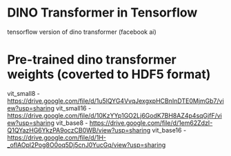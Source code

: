 # DINO Transformer in Tensorflow
tensorflow version of dino transformer (facebook ai)

# Pre-trained dino transformer weights (coverted to HDF5 format)
vit_small8 - https://drive.google.com/file/d/1u5lQYG4VvqJexgxpHCBnInDTE0MjmGb7/view?usp=sharing
vit_small16 - https://drive.google.com/file/d/10KzYYp1GO2Lj6GodK7BH8AZ4p4sqGjfF/view?usp=sharing
vit_base8 - https://drive.google.com/file/d/1em62ZdzI-Q1QYazHG6YkzPA9oczCB0WB/view?usp=sharing
vit_base16 - https://drive.google.com/file/d/1H-_oflAOpl2Pog8O0oq5Dj5cnJ0YucGq/view?usp=sharing

